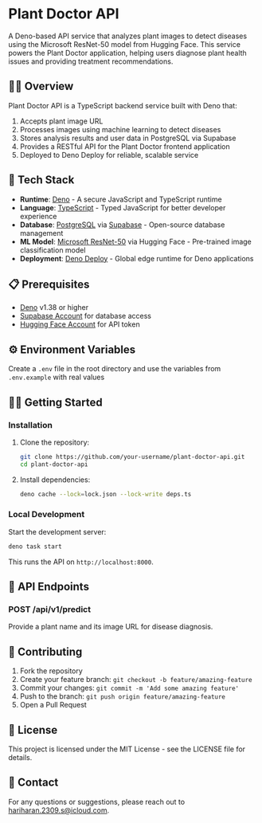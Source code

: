 # Plant Doctor API

A Deno-based API service that analyzes plant images to detect diseases using the Microsoft ResNet-50 model from Hugging Face. This service powers the Plant Doctor application, helping users diagnose plant health issues and providing treatment recommendations.

## 🌳🌲 Overview

Plant Doctor API is a TypeScript backend service built with Deno that:

1. Accepts plant image URL
2. Processes images using machine learning to detect diseases
3. Stores analysis results and user data in PostgreSQL via Supabase
4. Provides a RESTful API for the Plant Doctor frontend application
5. Deployed to Deno Deploy for reliable, scalable service

## 🚀 Tech Stack

- **Runtime**: [Deno](https://deno.land/) - A secure JavaScript and TypeScript runtime
- **Language**: [TypeScript](https://www.typescriptlang.org/) - Typed JavaScript for better developer experience
- **Database**: [PostgreSQL](https://www.postgresql.org/) via [Supabase](https://supabase.com/) - Open-source database management
- **ML Model**: [Microsoft ResNet-50](https://huggingface.co/microsoft/resnet-50) via Hugging Face - Pre-trained image classification model
- **Deployment**: [Deno Deploy](https://deno.com/deploy) - Global edge runtime for Deno applications

## 📋 Prerequisites

- [Deno](https://deno.land/#installation) v1.38 or higher
- [Supabase Account](https://supabase.com/) for database access
- [Hugging Face Account](https://huggingface.co/join) for API token

## ⚙️ Environment Variables

Create a `.env` file in the root directory and use the variables from `.env.example` with real values

## 🏃‍♂️ Getting Started

### Installation

1. Clone the repository:

   ```bash
   git clone https://github.com/your-username/plant-doctor-api.git
   cd plant-doctor-api
   ```

2. Install dependencies:
   ```bash
   deno cache --lock=lock.json --lock-write deps.ts
   ```

### Local Development

Start the development server:

```bash
deno task start
```

This runs the API on `http://localhost:8000`.

## 🔄 API Endpoints

### POST /api/v1/predict

Provide a plant name and its image URL for disease diagnosis.

## 🤝 Contributing

1. Fork the repository
2. Create your feature branch: `git checkout -b feature/amazing-feature`
3. Commit your changes: `git commit -m 'Add some amazing feature'`
4. Push to the branch: `git push origin feature/amazing-feature`
5. Open a Pull Request

## 📄 License

This project is licensed under the MIT License - see the LICENSE file for details.

## 📧 Contact

For any questions or suggestions, please reach out to [hariharan.2309.s@icloud.com](mailto:hariharan.2309.s@icloud.com).
